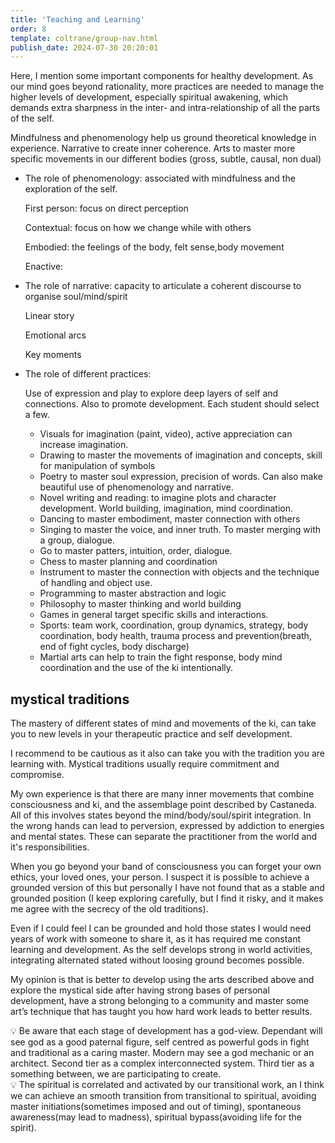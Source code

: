 ```yaml
---
title: 'Teaching and Learning'
order: 8
template: coltrane/group-nav.html
publish_date: 2024-07-30 20:20:01
---
```


Here, I mention some important components for healthy development. As our mind goes beyond rationality, more practices are needed to manage the higher levels of development, especially spiritual awakening, which demands extra sharpness in the inter- and intra-relationship of all the parts of the self.

Mindfulness and phenomenology help us ground theoretical knowledge in experience. Narrative to create inner coherence. Arts to master more specific movements in our different bodies (gross, subtle, causal, non dual)


- The role of phenomenology: associated with mindfulness and the exploration of the self.
    
    First person: focus on direct perception 
    
    Contextual: focus on how we change while with others 
    
    Embodied: the feelings of the body, felt sense,body movement
    
    Enactive:

- The role of narrative: capacity to articulate a coherent discourse to organise soul/mind/spirit
    
    Linear story 
    
    Emotional arcs
    
    Key moments

- The role of different practices:
    
    Use of expression and play to explore deep layers of self and connections. Also to promote development. Each student should select a few.
    
    - Visuals for imagination (paint, video), active appreciation can increase imagination.
    - Drawing to master the movements of imagination and concepts, skill for manipulation of symbols
    - Poetry to master soul expression, precision of words. Can also make beautiful use of phenomenology and narrative.
    - Novel writing and reading: to imagine plots and character development. World building, imagination, mind coordination.
    - Dancing to master embodiment, master connection with others
    - Singing to master the voice, and inner truth. To master merging with a group, dialogue.
    - Go to master patters, intuition, order, dialogue.
    - Chess to master planning and coordination
    - Instrument to master the connection with objects and the technique of handling and object use.
    - Programming to master abstraction and logic
    - Philosophy to master thinking and world building
    - Games in general target specific skills and interactions.
    - Sports: team work, coordination, group dynamics, strategy, body coordination, body health, trauma process and prevention(breath, end of fight cycles, body discharge)
    - Martial arts can help to train the fight response, body mind coordination and the use of the ki intentionally.



## mystical traditions

The mastery of different states of mind and movements of the ki, can take you to new levels in your therapeutic practice and self development.

I recommend to be cautious as it also can take you with the tradition you are learning with. Mystical traditions usually require commitment and compromise.

My own experience is that there are many inner movements that combine consciousness and ki, and the assemblage point described by Castaneda. All of this involves states beyond the mind/body/soul/spirit integration. In the wrong hands can lead to perversion, expressed by addiction to energies and mental states. These can separate the practitioner from the world and it's responsibilities.

When you go beyond your band of consciousness you can forget your own ethics, your loved ones, your person. I suspect it is possible to achieve a grounded version of this but personally I have not found that as a stable and grounded position (I keep exploring carefully, but I find it risky, and it makes me agree with the secrecy of the old traditions).

Even if I could feel I can be grounded and hold those states I would need years of work with someone to share it, as it has required me constant learning and development. As the self develops strong in world activities, integrating alternated stated without loosing ground becomes possible.

My opinion is that is better to develop using the arts described above and explore the mystical side after having strong bases of personal development, have a strong belonging to a community and master some art’s technique that has taught you how hard work leads to better results.

<aside>
💡 Be aware that each stage of development has a god-view. Dependant will see god as a good paternal figure, self centred as powerful gods in fight and traditional as a caring master. Modern may see a god mechanic or an architect. Second tier as a complex interconnected system. Third tier as a something between, we are participating to create.

</aside>

<aside>
💡 The spiritual is correlated and activated by our transitional work, an I think we can achieve an smooth transition from transitional to spiritual, avoiding master initiations(sometimes imposed and out of timing), spontaneous awareness(may lead to madness), spiritual bypass(avoiding life for the spirit).

</aside>